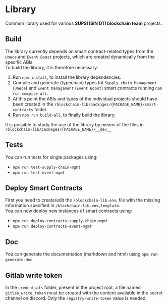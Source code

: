# Library
Common library used for various **SUPSI ISIN DTI blockchain team** projects.
## Build
The library currently depends on smart contract-related types from the `Unece` and `Event Boost` projects, which are created dynamically from the specific ABIs.\
To build the library, it is therefore necessary:
1. Run `npm install`, to install the library dependencies.
2. Compile and generate (typechain) types fot `Supply chain Management` (`Unece`) and `Event Managament` (`Event Boost`) smart contracts running `npm run compile-all`.
3. At this point the ABIs and types of the individual projects should have been created in the `/blockchain-lib/packages/{PACKAGE_NAME}/smart-contracts` folder. 
4. Run `npm run build-all`, to finally build the library.

It is possible to study the use of the library by means of the files in `/blockchain-lib/packages/{PACKAGE_NAME}/__dev__`

## Tests
You can run tests for single packages using:
- `npm run test-supply-chain-mgmt`
- `npm run test-event-mgmt`

## Deploy Smart Contracts
First you need to create/edit the `/blockchain-lib.env`, file with the missing information specified in `/blockchain-lib.env,template`.\
You can now deploy new instances of smart contracts using:
- `npm run deploy-contracts-supply-chain-mgmt`
- `npm run deploy-contracts-event-mgmt`

## Doc
You can generate the documentation (markdown and html) using `npm run generate-doc`.


## Gitlab write token
In the `credentials` folder, present in the project root, a file named `gitlab_write_token` must be created with the content available in the secret channel on discord. Only the `registry-write-token` value is needed.